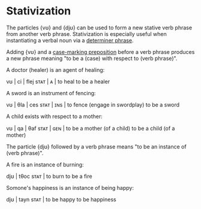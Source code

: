 # Stativization

The particles {vʊ} and {djʊ} can be used to form a new stative verb phrase from
another verb phrase. Stativization is especially useful when instantiating a
verbal noun via a [determiner phrase](./determiner-phrases.md).

Adding {vʊ} and a [case-marking preposition](./case.md) before a verb phrase
produces a new phrase meaning "to be a (case) with respect to (verb phrase)".

A doctor (healer) is an agent of healing:

<gloss>
vʊ   | ci | flej
sᴛᴀᴛ | ᴀ  | to heal
to be a healer
</gloss>

A sword is an instrument of fencing:

<gloss>
vʊ   | θla | ces
sᴛᴀᴛ | ɪɴs | to fence (engage in swordplay)
to be a sword
</gloss>

A child exists with respect to a mother:

<gloss>
vʊ   | qa  | θaf
sᴛᴀᴛ | ɢᴇɴ | to be a mother (of a child)
to be a child (of a mother)
</gloss>

The particle {djʊ} followed by a verb phrase means "to be an instance of (verb
phrase)".

A fire is an instance of burning:

<gloss>
djʊ  | tθoc
sᴛᴀᴛ | to burn
to be a fire
</gloss>

Somone's happiness is an instance of being happy:

<gloss>
djʊ  | tayn
sᴛᴀᴛ | to be happy
to be happiness
</gloss>
